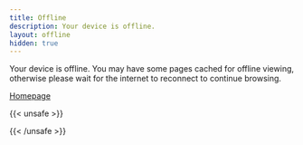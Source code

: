 ```yaml
---
title: Offline
description: Your device is offline.
layout: offline
hidden: true
---
```


Your device is offline. You may have some pages cached for offline viewing,
otherwise please wait for the internet to reconnect to continue browsing.

[Homepage](/)

{{< unsafe >}}

<ul id='offline-posts'></ul>

<script>

function daysAgo(date) {
  date.setHours(0, 0, 0, 0);
  const time = date.getTime();
  const now = today.getTime();
  const delta = ((now - time) / 1000 / 60 / 60 / 24) | 0;

  if (delta < 1) {
    return 'today';
  }

  if (delta === 1) {
    return 'yesterday';
  }

  return `${delta | 0} days ago`;
}

async function listPages() {
  // Get a list of all of the caches for this origin
  const cacheNames = await caches.keys();
  const result = [];

  for (const name of cacheNames) {
    // Open the cache
    if (name.includes('/blog')) {
      const cache = await caches.open(name);

      // Get a list of entries. Each item is a Request object
      for (const request of await cache.keys()) {
        const url = request.url;
        const post = await cache.match(request);
        const body = await post.text();
        const title = body.match(/<title>(.*)<\/title>/)[1];
        result.push({
          url,
          post,
          title,
          visited: new Date(post.headers.get('date')),
        });
        }
      }
  }
  

  const el = document.querySelector('#offline-posts');

  if (result.length) {
    el.innerHTML = result
      .sort((a, b) => {
        return a.published.toJSON() < b.published.toJSON() ? 1 : -1;
      })
      .map((res) => {
        let html = `<li>
        <a href="${res.url}">${res.title}</a>
        <small><span title="${res.visited.toString()}">
            (visited ${daysAgo(res.visited)})
        </span></small>
        </li>`;
        return html;
      })
      .join('\n');
  }

  return result;
}
</script>

{{< /unsafe >}}